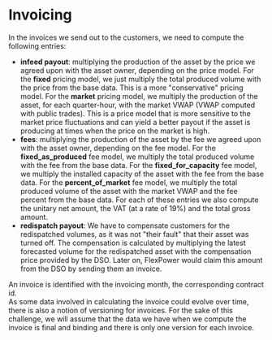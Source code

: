 # Invoicing

In the invoices we send out to the customers, we need to compute the following entries:

- **infeed payout**: multiplying the production of the asset by the price we agreed upon with the asset owner,
  depending on the price model.
  For the **fixed** pricing model, we just multiply the total produced volume with the price from the base data.
  This is a more "conservative" pricing model.
  For the **market** pricing model, we multiply the production of the asset, for each quarter-hour, with the market
  VWAP (VWAP computed with public trades).
  This is a price model that is more sensitive to the market price fluctuations and can yield a better payout if the
  asset is producing at times when the price on the market is high.
- **fees**: multiplying the production of the asset by the fee we agreed upon with the asset owner, depending on the fee
  model.
  For the **fixed_as_produced** fee model, we multiply the total produced volume with the fee from the base data.
  For the **fixed_for_capacity** fee model, we multiply the installed capacity of the asset with the fee from the base
  data.
  For the **percent_of_market** fee model, we multiply the total produced volume of the asset with the market VWAP and
  the fee percent from the base data.
  For each of these entries we also compute the unitary net amount, the VAT (at a rate of 19%) and the total gross
  amount.
- **redispatch payout**: We have to compensate customers for the redispatched volumes,
  as it was not "their fault" that their asset was turned off.
  The compensation is calculated by multiplying the latest forecasted volume for the redispatched asset with the
  compensation price provided by the DSO. Later on, FlexPower would claim this amount from the DSO by sending them
  an invoice.

An invoice is identified with the invoicing month, the corresponding contract id. \
As some data involved in calculating the invoice could evolve over time, there is also a notion of versioning
for invoices. For the sake of this challenge, we will assume that the data we have when we compute the invoice is 
final and binding and there is only one version for each invoice.